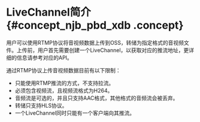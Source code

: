 # LiveChannel简介 {#concept_njb_pbd_xdb .concept}

用户可以使用RTMP协议将音视频数据上传到OSS，转储为指定格式的音视频文件。上传前，用户首先需要创建一个LiveChannel，以获取对应的推流地址，更详细的信息请参考对应的API。

通过RTMP协议上传音视频数据目前有以下限制：

-   只能使用RTMP推流的方式，不支持拉流。
-   必须包含视频流，且视频流格式为H264。
-   音频流是可选的，并且只支持AAC格式，其他格式的音频流会被丢弃。
-   转储只支持HLS协议。
-   一个LiveChannel同时只能有一个客户端向其推流。

